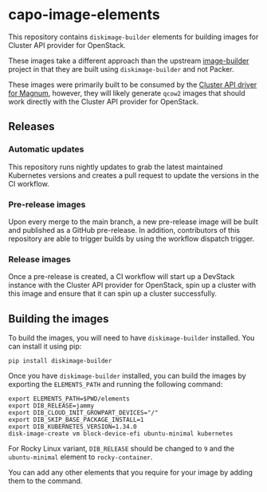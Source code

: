 # capo-image-elements

This repository contains `diskimage-builder` elements for building images for
Cluster API provider for OpenStack.

These images take a different approach than the upstream
[image-builder](https://github.com/kubernetes-sigs/image-builder)
project in that they are built using `diskimage-builder` and not Packer.

These images were primarily built to be consumed by the
[Cluster API driver for Magnum](https://github.com/vexxhost/magnum-cluster-api),
however, they will likely generate `qcow2` images that should work directly
with the Cluster API provider for OpenStack.

## Releases

### Automatic updates

This repository runs nightly updates to grab the latest maintained Kubernetes versions
and creates a pull request to update the versions in the CI workflow.

### Pre-release images

Upon every merge to the main branch, a new pre-release image will be built and published
as a GitHub pre-release.  In addition, contributors of this repository are able to trigger
builds by using the workflow dispatch trigger.

### Release images

Once a pre-release is created, a CI workflow will start up a DevStack instance with the
Cluster API provider for OpenStack, spin up a cluster with this image and ensure that
it can spin up a cluster successfully.

## Building the images

To build the images, you will need to have `diskimage-builder` installed. You
can install it using pip:

```shell
pip install diskimage-builder
```

Once you have `diskimage-builder` installed, you can build the images by
exporting the `ELEMENTS_PATH` and running the following command:

```shell
export ELEMENTS_PATH=$PWD/elements
export DIB_RELEASE=jammy
export DIB_CLOUD_INIT_GROWPART_DEVICES="/"
export DIB_SKIP_BASE_PACKAGE_INSTALL=1
export DIB_KUBERNETES_VERSION=1.34.0
disk-image-create vm block-device-efi ubuntu-minimal kubernetes
```

For Rocky Linux variant, `DIB_RELEASE` should be changed to `9` and the `ubuntu-minimal` element to `rocky-container`.

You can add any other elements that you require for your image by adding them
to the command.
